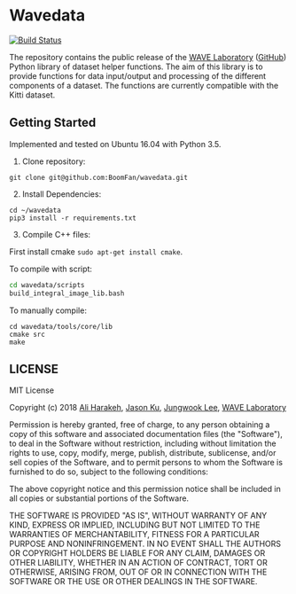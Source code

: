 # Wavedata

[1]:[https://travis-ci.com/kujason/wavedata]
[![Build Status](https://travis-ci.com/kujason/wavedata.svg?token=q1CfB5VfAVvKxUyudP69&branch=master)][1]

The repository contains the public release of the [WAVE Laboratory](http://wavelab.uwaterloo.ca/) ([GitHub](https://github.com/wavelab)) Python library of dataset helper functions. The aim of this library is to provide functions for data input/output and processing of the different components of a dataset. The functions are currently compatible with the Kitti dataset.

## Getting Started
Implemented and tested on Ubuntu 16.04 with Python 3.5.

1. Clone repository:
```
git clone git@github.com:BoomFan/wavedata.git
```

2. Install Dependencies:
```
cd ~/wavedata
pip3 install -r requirements.txt
```

3. Compile C++ files:

First install cmake `sudo apt-get install cmake`.

To compile with script:
```bash
cd wavedata/scripts
build_integral_image_lib.bash
```
To manually compile:
```
cd wavedata/tools/core/lib
cmake src
make
```

## LICENSE
MIT License

Copyright (c) 2018
[Ali Harakeh](https://github.com/asharakeh),
[Jason Ku](https://github.com/kujason),
[Jungwook Lee](https://github.com/jungwook-lee),
[WAVE Laboratory](http://wavelab.uwaterloo.ca/)

Permission is hereby granted, free of charge, to any person obtaining a copy
of this software and associated documentation files (the "Software"), to deal
in the Software without restriction, including without limitation the rights
to use, copy, modify, merge, publish, distribute, sublicense, and/or sell
copies of the Software, and to permit persons to whom the Software is
furnished to do so, subject to the following conditions:

The above copyright notice and this permission notice shall be included in all
copies or substantial portions of the Software.

THE SOFTWARE IS PROVIDED "AS IS", WITHOUT WARRANTY OF ANY KIND, EXPRESS OR
IMPLIED, INCLUDING BUT NOT LIMITED TO THE WARRANTIES OF MERCHANTABILITY,
FITNESS FOR A PARTICULAR PURPOSE AND NONINFRINGEMENT. IN NO EVENT SHALL THE
AUTHORS OR COPYRIGHT HOLDERS BE LIABLE FOR ANY CLAIM, DAMAGES OR OTHER
LIABILITY, WHETHER IN AN ACTION OF CONTRACT, TORT OR OTHERWISE, ARISING FROM,
OUT OF OR IN CONNECTION WITH THE SOFTWARE OR THE USE OR OTHER DEALINGS IN THE
SOFTWARE.
